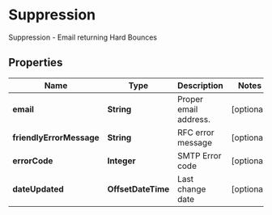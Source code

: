 

# Suppression

Suppression - Email returning Hard Bounces

## Properties

Name | Type | Description | Notes
------------ | ------------- | ------------- | -------------
**email** | **String** | Proper email address. |  [optional]
**friendlyErrorMessage** | **String** | RFC error message |  [optional]
**errorCode** | **Integer** | SMTP Error code |  [optional]
**dateUpdated** | **OffsetDateTime** | Last change date |  [optional]



